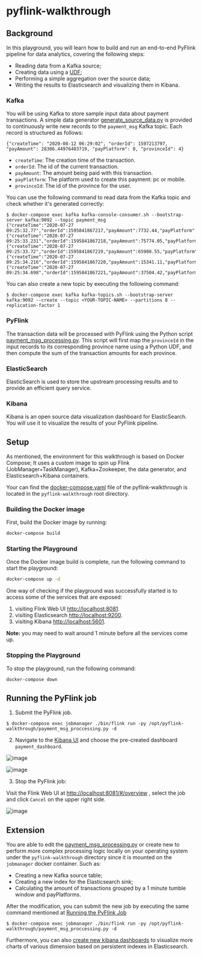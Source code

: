 # pyflink-walkthrough

## Background

In this playground, you will learn how to build and run an end-to-end PyFlink pipeline for data analytics, covering the following steps:

* Reading data from a Kafka source;
* Creating data using a [UDF](https://ci.apache.org/projects/flink/flink-docs-release-1.11/dev/python/table-api-users-guide/udfs/python_udfs.html);
* Performing a simple aggregation over the source data;
* Writing the results to Elasticsearch and visualizing them in Kibana.

### Kafka
You will be using Kafka to store sample input data about payment transactions. A simple data generator [generate_source_data.py](generator/generate_source_data.py) is provided to
continuously write new records to the `payment_msg` Kafka topic. Each record is structured as follows:
 
`{"createTime": "2020-08-12 06:29:02", "orderId": 1597213797, "payAmount": 28306.44976403719, "payPlatform": 0, "provinceId": 4}`

* `createTime`: The creation time of the transaction. 
* `orderId`: The id of the current transaction.
* `payAmount`: The amount being paid with this transaction.
* `payPlatform`: The platform used to create this payment: pc or mobile.
* `provinceId`: The id of the province for the user. 

You can use the following command to read data from the Kafka topic and check whether it's generated correctly:
```shell script
$ docker-compose exec kafka kafka-console-consumer.sh --bootstrap-server kafka:9092 --topic payment_msg
{"createTime":"2020-07-27 09:25:32.77","orderId":1595841867217,"payAmount":7732.44,"payPlatform":0,"provinceId":3}
{"createTime":"2020-07-27 09:25:33.231","orderId":1595841867218,"payAmount":75774.05,"payPlatform":0,"provinceId":3}
{"createTime":"2020-07-27 09:25:33.72","orderId":1595841867219,"payAmount":65908.55,"payPlatform":0,"provinceId":0}
{"createTime":"2020-07-27 09:25:34.216","orderId":1595841867220,"payAmount":15341.11,"payPlatform":0,"provinceId":1}
{"createTime":"2020-07-27 09:25:34.698","orderId":1595841867221,"payAmount":37504.42,"payPlatform":0,"provinceId":0}
```
You can also create a new topic by executing the following command:
```shell script
$ docker-compose exec kafka kafka-topics.sh --bootstrap-server kafka:9092 --create --topic <YOUR-TOPIC-NAME> --partitions 8 --replication-factor 1
```

### PyFlink

The transaction data will be processed with PyFlink using the Python script [payment_msg_processing.py](payment_msg_proccessing.py).
This script will first map the `provinceId` in the input records to its corresponding province name using a Python UDF, 
and then compute the sum of the transaction amounts for each province. 

### ElasticSearch

ElasticSearch is used to store the upstream processing results and to provide an efficient query service.

### Kibana

Kibana is an open source data visualization dashboard for ElasticSearch. You will use it to visualize 
the results of your PyFlink pipeline.

## Setup

As mentioned, the environment for this walkthrough is based on Docker Compose; It uses a custom image
to spin up Flink (JobManager+TaskManager), Kafka+Zookeeper, the data generator, and Elasticsearch+Kibana
containers.

Your can find the [docker-compose.yaml](docker-compose.yml) file of the pyflink-walkthrough is located in the `pyflink-walkthrough` root directory.

### Building the Docker image

First, build the Docker image by running:

```bash
docker-compose build
```

### Starting the Playground

Once the Docker image build is complete, run the following command to start the playground:

```bash
docker-compose up -d
```

One way of checking if the playground was successfully started is to access some of the services that are exposed:

1. visiting Flink Web UI [http://localhost:8081](http://localhost:8081).
2. visiting Elasticsearch [http://localhost:9200](http://localhost:9200).
3. visiting Kibana [http://localhost:5601](http://localhost:5601).

**Note:** you may need to wait around 1 minute before all the services come up.

### Stopping the Playground

To stop the playground, run the following command:

```bash
docker-compose down
```


## Running the PyFlink job

1. Submit the PyFlink job.
```shell script
$ docker-compose exec jobmanager ./bin/flink run -py /opt/pyflink-walkthrough/payment_msg_proccessing.py -d
```

2. Navigate to the [Kibana UI](http://localhost:5601) and choose the pre-created dashboard `payment_dashboard`.

![image](pic/dash_board.png)

![image](pic/final.png)

3. Stop the PyFlink job:

Visit the Flink Web UI at [http://localhost:8081/#/overview](http://localhost:8081/#/overview) , select the job and click `Cancel` on the upper right side.

![image](pic/cancel.png)

## Extension

You are able to edit the [payment_msg_processing.py](payment_msg_proccessing.py) or create new  to 
perform more complex processing logic locally on your operating system under the `pyflink-walkthrough` 
directory since it is mounted on the `jobmanager` docker container. Such as:
* Creating a new Kafka source table;
* Creating a new index for the Elasticsearch sink;
* Calculating the amount of transactions grouped by a 1 minute tumble window and payPlatforms.

After the modification, you can submit the new job by executing the same command mentioned at 
[Running the PyFlink Job](#running-the-pyflink-job)
```shell script
$ docker-compose exec jobmanager ./bin/flink run -py /opt/pyflink-walkthrough/payment_msg_proccessing.py -d
```

Furthermore, you can also [create new kibana dashboards](https://www.elastic.co/guide/en/kibana/7.8/dashboard-create-new-dashboard.html) 
to visualize more charts of various dimension based on persistent indexes in Elasticsearch.
